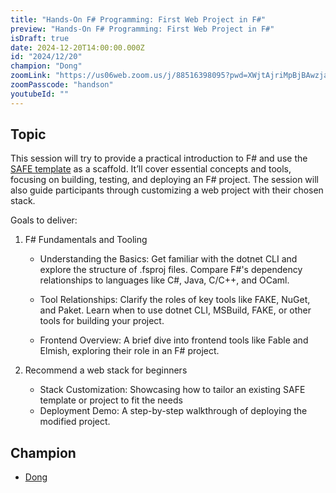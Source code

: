 ```yaml
---
title: "Hands-On F# Programming: First Web Project in F#"
preview: "Hands-On F# Programming: First Web Project in F#"
isDraft: true
date: 2024-12-20T14:00:00.000Z
id: "2024/12/20"
champion: "Dong"
zoomLink: "https://us06web.zoom.us/j/88516398095?pwd=XWjtAjriMpBjBAwzjaJEypqfZQA4bE.1"
zoomPasscode: "handson"
youtubeId: ""
---
```


## Topic

This session will try to provide a practical introduction to F# and use the [SAFE template](https://github.com/SAFE-Stack/SAFE-template) as a scaffold. It’ll cover essential concepts and tools, focusing on building, testing, and deploying an F# project. The session will also guide participants through customizing a web project with their chosen stack.

Goals to deliver:

1. F# Fundamentals and Tooling

   - Understanding the Basics: Get familiar with the dotnet CLI and explore the structure of .fsproj files. Compare F#'s dependency relationships to languages like C#, Java, C/C++, and OCaml.

   - Tool Relationships: Clarify the roles of key tools like FAKE, NuGet, and Paket. Learn when to use dotnet CLI, MSBuild, FAKE, or other tools for building your project.

   - Frontend Overview: A brief dive into frontend tools like Fable and Elmish, exploring their role in an F# project.

2. Recommend a web stack for beginners

    - Stack Customization: Showcasing how to tailor an existing SAFE template or project to fit the needs
    - Deployment Demo: A step-by-step walkthrough of deploying the modified project.


## Champion

- [Dong](https://github.com/kirisky)
